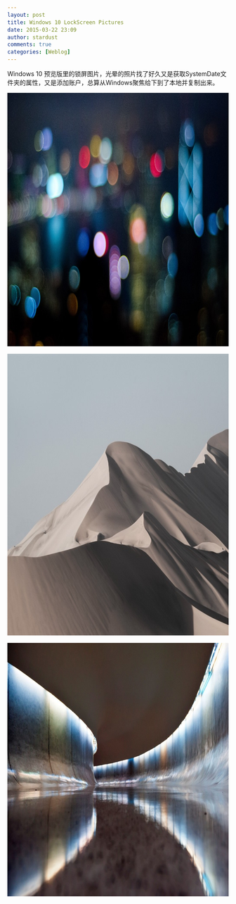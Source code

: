 ```yaml
---
layout: post
title: Windows 10 LockScreen Pictures
date: 2015-03-22 23:09
author: stardust
comments: true
categories: [Weblog]
---
```

Windows 10 预览版里的锁屏图片，光晕的照片找了好久又是获取SystemDate文件夹的属性，又是添加账户，总算从Windows聚焦给下到了本地并复制出来。

<a href="/wp-content/uploads/2015/03/LockScreen-000.jpg"><img src="/wp-content/uploads/2015/03/LockScreen-000-1024x576.jpg" alt="LockScreen-000" width="1024" height="576" class="alignnone size-large wp-image-193" /></a>

<a href="/wp-content/uploads/2015/03/lockscreen-003.jpg"><img src="/wp-content/uploads/2015/03/lockscreen-003-1024x640.jpg" alt="lockscreen-003" width="1024" height="640" class="alignnone size-large wp-image-194" /></a>

<a href="/wp-content/uploads/2015/03/lockscreen-008.jpg"><img src="/wp-content/uploads/2015/03/lockscreen-008-1024x576.jpg" alt="lockscreen-008" width="1024" height="576" class="alignnone size-large wp-image-195" /></a>
